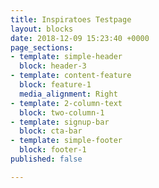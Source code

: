```yaml
---
title: Inspiratoes Testpage
layout: blocks
date: 2018-12-09 15:23:40 +0000
page_sections:
- template: simple-header
  block: header-3
- template: content-feature
  block: feature-1
  media_alignment: Right
- template: 2-column-text
  block: two-column-1
- template: signup-bar
  block: cta-bar
- template: simple-footer
  block: footer-1
published: false

---
```

